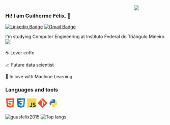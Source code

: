 <img src="https://img.icons8.com/nolan/64/computer.png" width="100px" align="right" />

### Hi! I am Guilherme Félix. 👋

[![Linkedin Badge](https://img.shields.io/badge/-LinkedIn-blue?style=flat-square&logo=Linkedin&logoColor=white&link=https://www.linkedin.com/in/gustavoabel10/)](https://www.linkedin.com/in/guilherme-f%C3%A9lix-rosa-81b365156/)
[![Gmail Badge](https://img.shields.io/badge/-Gmail-D14836?&style=flat-square&logo=Gmail&logoColor=white&link=mailto:gustavoabel.contato@gmail.com)](mailto:guilherme.felixrosa@gmail.com)

I'm studying Computer Engineering at Instituto Federal do Triângulo Mineiro. <img src="https://iftm.edu.br/visao/loader_noticia_imagem.php?src=IMAGEM_NOTICIA_4378.png" width="30px"/>

☕ Lover coffe

📈 Future data scientist

🤖 In love with Machine Learning

### Languages and tools

<p align="left">
  <img src="https://raw.githubusercontent.com/devicons/devicon/master/icons/html5/html5-original.svg" alt="html" width="30" height="30"/>
   <img src="https://raw.githubusercontent.com/devicons/devicon/master/icons/css3/css3-original.svg" alt="css" width="30" height="30"/>
  <img src="https://raw.githubusercontent.com/devicons/devicon/master/icons/javascript/javascript-original.svg" alt="javascript" width="30" height="30"/> 
  <img src="https://raw.githubusercontent.com/devicons/devicon/master/icons/git/git-original.svg" alt="git" width="30" height="30"/>
  <img src="https://raw.githubusercontent.com/devicons/devicon/master/icons/python/python-original.svg" alt="python" width="30" height="30" /><br><br>
  <img src="https://github-readme-stats.vercel.app/api?username=Gui-Fe-Ro&show_icons=true&title_color=fff&icon_color=00d9ff&text_color=c9d1d9&bg_color=161b22" alt="guusfelix2015" />
    <img src="https://github-readme-stats.vercel.app/api/top-langs/?username=Gui-Fe-Ro&layout=compact&show_icons=true&title_color=fff&icon_color=fff&text_color=c9d1d9&bg_color=161b22" alt="Top langs" />
</p>

